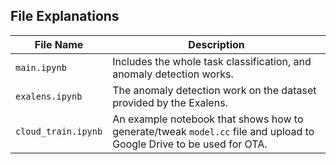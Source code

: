 ## File Explanations

| File Name        | Description                                                                                      |
|------------------|--------------------------------------------------------------------------------------------------|
| `main.ipynb` | Includes the whole task classification, and anomaly detection works.|
| `exalens.ipynb`      | The anomaly detection work on the dataset provided by the Exalens.     |
| `cloud_train.ipynb`    | An example notebook that shows how to generate/tweak `model.cc` file and upload to Google Drive to be used for OTA.|

